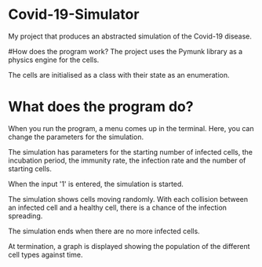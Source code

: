 # Covid-19-Simulator
My project that produces an abstracted simulation of the Covid-19 disease.

#How does the program work?
The project uses the Pymunk library as a physics engine for the cells.

The cells are initialised as a class with their state as an enumeration.

# What does the program do?
When you run the program, a menu comes up in the terminal. Here, you can change the parameters for the simulation.

The simulation has parameters for the starting number of infected cells, the incubation period, the immunity rate, the infection rate and the number of starting cells.

When the input '1' is entered, the simulation is started.

The simulation shows cells moving randomly. With each collision between an infected cell and a healthy cell, there is a chance of the infection spreading.

The simulation ends when there are no more infected cells.

At termination, a graph is displayed showing the population of the different cell types against time.
